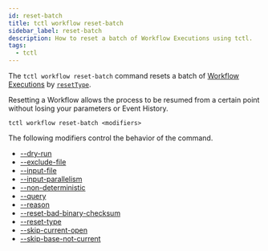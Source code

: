 ```yaml
---
id: reset-batch
title: tctl workflow reset-batch
sidebar_label: reset-batch
description: How to reset a batch of Workflow Executions using tctl.
tags:
  - tctl
---
```


The `tctl workflow reset-batch` command resets a batch of [Workflow Executions](/concepts/what-is-a-workflow-execution) by [`resetType`](#resettype).

Resetting a Workflow allows the process to be resumed from a certain point without losing your parameters or Event History.

`tctl workflow reset-batch <modifiers>`

The following modifiers control the behavior of the command.

- [--dry-run](/tctl/modifiers#--dry-run)
- [--exclude-file](/tctl/modifiers#--exclude-file)
- [--input-file](/tctl/modifiers#--input-file)
- [--input-parallelism](/tctl/modifiers#--input-parallelism)
- [--non-deterministic](/tctl/modifiers#--non-deterministic)
- [--query](/tctl/modifiers#--query)
- [--reason](/tctl/modifiers#--reason)
- [--reset-bad-binary-checksum](/tctl/modifiers#--reset-bad-binary-checksum)
- [--reset-type](/tctl/modifiers#--reset-type)
- [--skip-current-open](/tctl/modifiers#--skip-current-open)
- [--skip-base-not-current](/tctl/modifiers#--skip-base-is-not-current)
